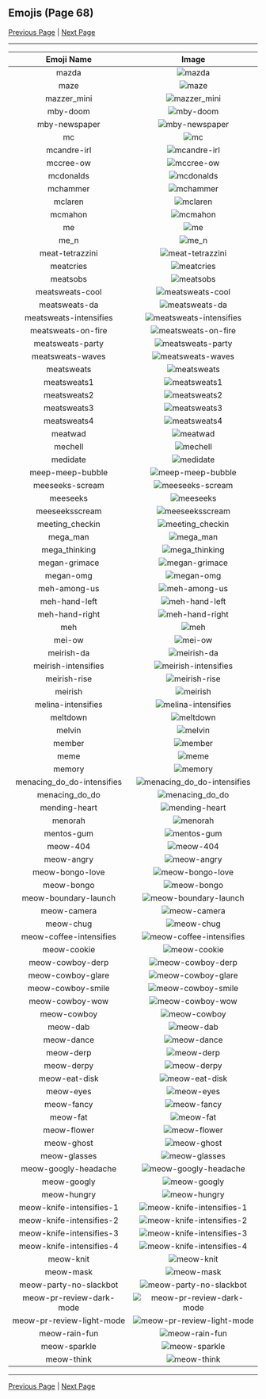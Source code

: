 
## Emojis (Page 68)

[Previous Page](/docs/hc/page-m-0067.md)
  | [Next Page](/docs/hc/page-m-0069.md)

<hr />

|Emoji Name|Image|
| :-: | :-: |
|mazda| ![mazda](/emojis/hc/mazda.png)|
|maze| ![maze](/emojis/hc/maze.png)|
|mazzer_mini| ![mazzer_mini](/emojis/hc/mazzer_mini.png)|
|mby-doom| ![mby-doom](/emojis/hc/mby-doom.png)|
|mby-newspaper| ![mby-newspaper](/emojis/hc/mby-newspaper.png)|
|mc| ![mc](/emojis/hc/mc.png)|
|mcandre-irl| ![mcandre-irl](/emojis/hc/mcandre-irl.png)|
|mccree-ow| ![mccree-ow](/emojis/hc/mccree-ow.png)|
|mcdonalds| ![mcdonalds](/emojis/hc/mcdonalds.png)|
|mchammer| ![mchammer](/emojis/hc/mchammer.gif)|
|mclaren| ![mclaren](/emojis/hc/mclaren.png)|
|mcmahon| ![mcmahon](/emojis/hc/mcmahon.gif)|
|me| ![me](/emojis/hc/me.png)|
|me_n| ![me_n](/emojis/hc/me_n.jpg)|
|meat-tetrazzini| ![meat-tetrazzini](/emojis/hc/meat-tetrazzini.png)|
|meatcries| ![meatcries](/emojis/hc/meatcries.png)|
|meatsobs| ![meatsobs](/emojis/hc/meatsobs.png)|
|meatsweats-cool| ![meatsweats-cool](/emojis/hc/meatsweats-cool.png)|
|meatsweats-da| ![meatsweats-da](/emojis/hc/meatsweats-da.png)|
|meatsweats-intensifies| ![meatsweats-intensifies](/emojis/hc/meatsweats-intensifies.gif)|
|meatsweats-on-fire| ![meatsweats-on-fire](/emojis/hc/meatsweats-on-fire.gif)|
|meatsweats-party| ![meatsweats-party](/emojis/hc/meatsweats-party.gif)|
|meatsweats-waves| ![meatsweats-waves](/emojis/hc/meatsweats-waves.gif)|
|meatsweats| ![meatsweats](/emojis/hc/meatsweats.png)|
|meatsweats1| ![meatsweats1](/emojis/hc/meatsweats1.png)|
|meatsweats2| ![meatsweats2](/emojis/hc/meatsweats2.png)|
|meatsweats3| ![meatsweats3](/emojis/hc/meatsweats3.png)|
|meatsweats4| ![meatsweats4](/emojis/hc/meatsweats4.png)|
|meatwad| ![meatwad](/emojis/hc/meatwad.png)|
|mechell| ![mechell](/emojis/hc/mechell.png)|
|medidate| ![medidate](/emojis/hc/medidate.jpg)|
|meep-meep-bubble| ![meep-meep-bubble](/emojis/hc/meep-meep-bubble.gif)|
|meeseeks-scream| ![meeseeks-scream](/emojis/hc/meeseeks-scream.png)|
|meeseeks| ![meeseeks](/emojis/hc/meeseeks.png)|
|meeseeksscream| ![meeseeksscream](/emojis/hc/meeseeksscream.png)|
|meeting_checkin| ![meeting_checkin](/emojis/hc/meeting_checkin.png)|
|mega_man| ![mega_man](/emojis/hc/mega_man.png)|
|mega_thinking| ![mega_thinking](/emojis/hc/mega_thinking.gif)|
|megan-grimace| ![megan-grimace](/emojis/hc/megan-grimace.png)|
|megan-omg| ![megan-omg](/emojis/hc/megan-omg.png)|
|meh-among-us| ![meh-among-us](/emojis/hc/meh-among-us.png)|
|meh-hand-left| ![meh-hand-left](/emojis/hc/meh-hand-left.png)|
|meh-hand-right| ![meh-hand-right](/emojis/hc/meh-hand-right.png)|
|meh| ![meh](/emojis/hc/meh.png)|
|mei-ow| ![mei-ow](/emojis/hc/mei-ow.png)|
|meirish-da| ![meirish-da](/emojis/hc/meirish-da.png)|
|meirish-intensifies| ![meirish-intensifies](/emojis/hc/meirish-intensifies.gif)|
|meirish-rise| ![meirish-rise](/emojis/hc/meirish-rise.gif)|
|meirish| ![meirish](/emojis/hc/meirish.png)|
|melina-intensifies| ![melina-intensifies](/emojis/hc/melina-intensifies.gif)|
|meltdown| ![meltdown](/emojis/hc/meltdown.png)|
|melvin| ![melvin](/emojis/hc/melvin.png)|
|member| ![member](/emojis/hc/member.png)|
|meme| ![meme](/emojis/hc/meme.png)|
|memory| ![memory](/emojis/hc/memory.png)|
|menacing_do_do-intensifies| ![menacing_do_do-intensifies](/emojis/hc/menacing_do_do-intensifies.gif)|
|menacing_do_do| ![menacing_do_do](/emojis/hc/menacing_do_do.png)|
|mending-heart| ![mending-heart](/emojis/hc/mending-heart.gif)|
|menorah| ![menorah](/emojis/hc/menorah.png)|
|mentos-gum| ![mentos-gum](/emojis/hc/mentos-gum.png)|
|meow-404| ![meow-404](/emojis/hc/meow-404.png)|
|meow-angry| ![meow-angry](/emojis/hc/meow-angry.png)|
|meow-bongo-love| ![meow-bongo-love](/emojis/hc/meow-bongo-love.gif)|
|meow-bongo| ![meow-bongo](/emojis/hc/meow-bongo.gif)|
|meow-boundary-launch| ![meow-boundary-launch](/emojis/hc/meow-boundary-launch.png)|
|meow-camera| ![meow-camera](/emojis/hc/meow-camera.png)|
|meow-chug| ![meow-chug](/emojis/hc/meow-chug.gif)|
|meow-coffee-intensifies| ![meow-coffee-intensifies](/emojis/hc/meow-coffee-intensifies.gif)|
|meow-cookie| ![meow-cookie](/emojis/hc/meow-cookie.png)|
|meow-cowboy-derp| ![meow-cowboy-derp](/emojis/hc/meow-cowboy-derp.png)|
|meow-cowboy-glare| ![meow-cowboy-glare](/emojis/hc/meow-cowboy-glare.png)|
|meow-cowboy-smile| ![meow-cowboy-smile](/emojis/hc/meow-cowboy-smile.png)|
|meow-cowboy-wow| ![meow-cowboy-wow](/emojis/hc/meow-cowboy-wow.png)|
|meow-cowboy| ![meow-cowboy](/emojis/hc/meow-cowboy.png)|
|meow-dab| ![meow-dab](/emojis/hc/meow-dab.gif)|
|meow-dance| ![meow-dance](/emojis/hc/meow-dance.gif)|
|meow-derp| ![meow-derp](/emojis/hc/meow-derp.png)|
|meow-derpy| ![meow-derpy](/emojis/hc/meow-derpy.gif)|
|meow-eat-disk| ![meow-eat-disk](/emojis/hc/meow-eat-disk.png)|
|meow-eyes| ![meow-eyes](/emojis/hc/meow-eyes.png)|
|meow-fancy| ![meow-fancy](/emojis/hc/meow-fancy.png)|
|meow-fat| ![meow-fat](/emojis/hc/meow-fat.gif)|
|meow-flower| ![meow-flower](/emojis/hc/meow-flower.png)|
|meow-ghost| ![meow-ghost](/emojis/hc/meow-ghost.png)|
|meow-glasses| ![meow-glasses](/emojis/hc/meow-glasses.png)|
|meow-googly-headache| ![meow-googly-headache](/emojis/hc/meow-googly-headache.png)|
|meow-googly| ![meow-googly](/emojis/hc/meow-googly.gif)|
|meow-hungry| ![meow-hungry](/emojis/hc/meow-hungry.gif)|
|meow-knife-intensifies-1| ![meow-knife-intensifies-1](/emojis/hc/meow-knife-intensifies-1.gif)|
|meow-knife-intensifies-2| ![meow-knife-intensifies-2](/emojis/hc/meow-knife-intensifies-2.gif)|
|meow-knife-intensifies-3| ![meow-knife-intensifies-3](/emojis/hc/meow-knife-intensifies-3.gif)|
|meow-knife-intensifies-4| ![meow-knife-intensifies-4](/emojis/hc/meow-knife-intensifies-4.gif)|
|meow-knit| ![meow-knit](/emojis/hc/meow-knit.png)|
|meow-mask| ![meow-mask](/emojis/hc/meow-mask.png)|
|meow-party-no-slackbot| ![meow-party-no-slackbot](/emojis/hc/meow-party-no-slackbot.gif)|
|meow-pr-review-dark-mode| ![meow-pr-review-dark-mode](/emojis/hc/meow-pr-review-dark-mode.png)|
|meow-pr-review-light-mode| ![meow-pr-review-light-mode](/emojis/hc/meow-pr-review-light-mode.png)|
|meow-rain-fun| ![meow-rain-fun](/emojis/hc/meow-rain-fun.gif)|
|meow-sparkle| ![meow-sparkle](/emojis/hc/meow-sparkle.gif)|
|meow-think| ![meow-think](/emojis/hc/meow-think.png)|

<hr/>

[Previous Page](/docs/hc/page-m-0067.md)
  | [Next Page](/docs/hc/page-m-0069.md)